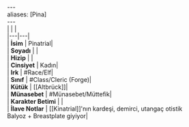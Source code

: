 ---<br>aliases: [Pina]<br>---<br>|  |  |<br>|---|---|<br>| **İsim** | Pinatrial|<br>| **Soyadı** | |<br>| **Hizip** | |<br>| **Cinsiyet** | Kadın|<br>| **Irk** | #Race/Elf|<br>| **Sınıf** | #Class/Cleric (Forge)|<br>| **Kütük** | [[Altbrück]]|<br>| **Münasebet** | #Münasebet/Müttefik|<br>| **Karakter Betimi** | |<br>| **İlave Notlar** | [[Kinatrial]]'nın kardeşi, demirci, utangaç otistik<br>Balyoz + Breastplate giyiyor|<br>
